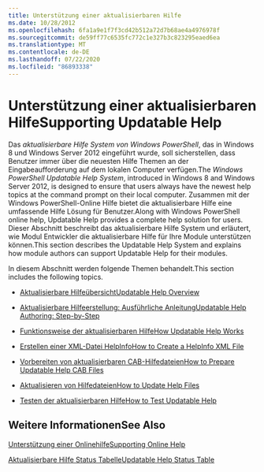 ```yaml
---
title: Unterstützung einer aktualisierbaren Hilfe
ms.date: 10/28/2012
ms.openlocfilehash: 6fa1a9e1f7f3cd42b512a72d7b68ae4a4976978f
ms.sourcegitcommit: de59ff77c6535fc772c1e327b3c823295eaed6ea
ms.translationtype: MT
ms.contentlocale: de-DE
ms.lasthandoff: 07/22/2020
ms.locfileid: "86893338"
---
```

# <a name="supporting-updatable-help"></a><span data-ttu-id="3c6d5-102">Unterstützung einer aktualisierbaren Hilfe</span><span class="sxs-lookup"><span data-stu-id="3c6d5-102">Supporting Updatable Help</span></span>

<span data-ttu-id="3c6d5-103">Das *aktualisierbare Hilfe System von Windows PowerShell*, das in Windows 8 und Windows Server 2012 eingeführt wurde, soll sicherstellen, dass Benutzer immer über die neuesten Hilfe Themen an der Eingabeaufforderung auf dem lokalen Computer verfügen.</span><span class="sxs-lookup"><span data-stu-id="3c6d5-103">The *Windows PowerShell Updatable Help System*, introduced in Windows 8 and Windows Server 2012, is designed to ensure that users always have the newest help topics at the command prompt on their local computer.</span></span> <span data-ttu-id="3c6d5-104">Zusammen mit der Windows PowerShell-Online Hilfe bietet die aktualisierbare Hilfe eine umfassende Hilfe Lösung für Benutzer.</span><span class="sxs-lookup"><span data-stu-id="3c6d5-104">Along with Windows PowerShell online help, Updatable Help provides a complete help solution for users.</span></span> <span data-ttu-id="3c6d5-105">Dieser Abschnitt beschreibt das aktualisierbare Hilfe System und erläutert, wie Modul Entwickler die aktualisierbare Hilfe für Ihre Module unterstützen können.</span><span class="sxs-lookup"><span data-stu-id="3c6d5-105">This section describes the Updatable Help System and explains how module authors can support Updatable Help for their modules.</span></span>

<span data-ttu-id="3c6d5-106">In diesem Abschnitt werden folgende Themen behandelt.</span><span class="sxs-lookup"><span data-stu-id="3c6d5-106">This section includes the following topics.</span></span>

- [<span data-ttu-id="3c6d5-107">Aktualisierbare Hilfeübersicht</span><span class="sxs-lookup"><span data-stu-id="3c6d5-107">Updatable Help Overview</span></span>](./updatable-help-overview.md)

- [<span data-ttu-id="3c6d5-108">Aktualisierbare Hilfeerstellung: Ausführliche Anleitung</span><span class="sxs-lookup"><span data-stu-id="3c6d5-108">Updatable Help Authoring: Step-by-Step</span></span>](./updatable-help-authoring-step-by-step.md)

- [<span data-ttu-id="3c6d5-109">Funktionsweise der aktualisierbaren Hilfe</span><span class="sxs-lookup"><span data-stu-id="3c6d5-109">How Updatable Help Works</span></span>](./how-updatable-help-works.md)

- [<span data-ttu-id="3c6d5-110">Erstellen einer XML-Datei HelpInfo</span><span class="sxs-lookup"><span data-stu-id="3c6d5-110">How to Create a HelpInfo XML File</span></span>](./how-to-create-a-helpinfo-xml-file.md)

- [<span data-ttu-id="3c6d5-111">Vorbereiten von aktualisierbaren CAB-Hilfedateien</span><span class="sxs-lookup"><span data-stu-id="3c6d5-111">How to Prepare Updatable Help CAB Files</span></span>](./how-to-prepare-updatable-help-cab-files.md)

- [<span data-ttu-id="3c6d5-112">Aktualisieren von Hilfedateien</span><span class="sxs-lookup"><span data-stu-id="3c6d5-112">How to Update Help Files</span></span>](./how-to-update-help-files.md)

- [<span data-ttu-id="3c6d5-113">Testen der aktualisierbaren Hilfe</span><span class="sxs-lookup"><span data-stu-id="3c6d5-113">How to Test Updatable Help</span></span>](./how-to-test-updatable-help.md)

## <a name="see-also"></a><span data-ttu-id="3c6d5-114">Weitere Informationen</span><span class="sxs-lookup"><span data-stu-id="3c6d5-114">See Also</span></span>

[<span data-ttu-id="3c6d5-115">Unterstützung einer Onlinehilfe</span><span class="sxs-lookup"><span data-stu-id="3c6d5-115">Supporting Online Help</span></span>](./supporting-online-help.md)

[<span data-ttu-id="3c6d5-116">Aktualisierbare Hilfe Status Tabelle</span><span class="sxs-lookup"><span data-stu-id="3c6d5-116">Updatable Help Status Table</span></span>](https://www.microsoft.com/en-us/itpro/windows)
